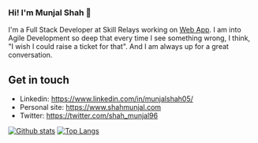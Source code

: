 ### Hi! I'm Munjal Shah 👋

I'm a Full Stack Developer at Skill Relays working on [Web App](https://www.skillrelays.org/). I am into Agile Development so deep that every time I see something wrong, I think, "I wish I could raise a ticket for that". And I am always up for a great conversation. </p>


## Get in touch
- Linkedin: https://www.linkedin.com/in/munjalshah05/
- Personal site: https://www.shahmunjal.com
- Twitter: https://twitter.com/shah_munjal96


[![Github stats](https://github-readme-stats.vercel.app/api?username=Munjal-Shah&show_icons=true&include_all_commits=true)](https://github.com/Munjal-Shah/github-readme-stats)
[![Top Langs](https://github-readme-stats.vercel.app/api/top-langs/?username=Munjal-Shah&layout=compact)](https://github.com/Munjal-Shah/github-readme-stats)

<!--
Here are some ideas to get you started:

- 🔭 I’m currently working on ...
- 🌱 I’m currently learning ...
- 👯 I’m looking to collaborate on ...
- 🤔 I’m looking for help with ...
- 💬 Ask me about ...
- 📫 How to reach me: ...
- 😄 Pronouns: ...
- ⚡ Fun fact: ...
-->
